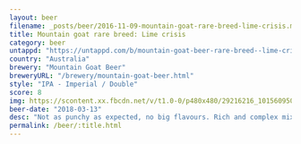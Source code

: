 ```yaml
---
layout: beer
filename: _posts/beer/2016-11-09-mountain-goat-rare-breed-lime-crisis.md
title: Mountain goat rare breed: Lime crisis
category: beer
untappd: "https://untappd.com/b/mountain-goat-beer-rare-breed--lime-crisis/2473831"
country: "Australia"
brewery: "Mountain Goat Beer"
breweryURL: "/brewery/mountain-goat-beer.html"
style: "IPA - Imperial / Double"
score: 8
img: https://scontent.xx.fbcdn.net/v/t1.0-0/p480x480/29216216_10156095060873745_882576415952732160_n.jpg?oh=eb1ec8634d70f95773673336af77101d&oe=5B3F8F90
beer-date: "2018-03-13"
desc: "Not as punchy as expected, no big flavours. Rich and complex mix of hops without anything being overwhelming"
permalink: /beer/:title.html
---
```

